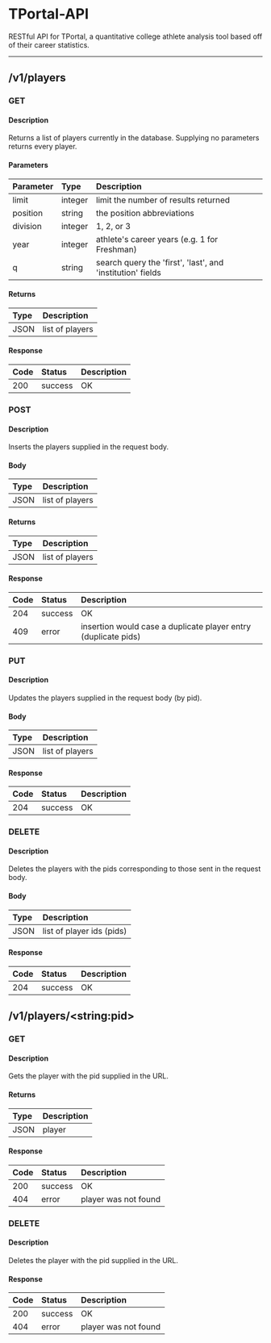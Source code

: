 # TPortal-API

RESTful API for TPortal, a quantitative college athlete analysis tool based off of their career statistics.

---
## /v1/players


### GET

#### Description
Returns a list of players currently in the database. Supplying no parameters returns every player.

#### Parameters
| Parameter | Type | Description |
|:-|:-|:-|
| limit | integer| limit the number of results returned |
| position | string | the position abbreviations |
| division | integer | 1, 2, or 3 |
| year | integer | athlete's career years (e.g. 1 for Freshman) |
| q | string | search query the 'first', 'last', and 'institution' fields | 

#### Returns
| Type | Description |
|:-|:-|
| JSON | list of players |

#### Response
| Code | Status | Description |
|:-|:-|:-|
| 200 | success | OK |


### POST

#### Description
Inserts the players supplied in the request body.

#### Body
| Type | Description |
|:-|:-|
| JSON | list of players |

#### Returns
| Type | Description |
|:-|:-|
| JSON | list of players |

#### Response
| Code | Status | Description |
|:-|:-|:-|
| 204 | success | OK |
| 409 | error | insertion would case a duplicate player entry (duplicate pids) |


### PUT

#### Description
Updates the players supplied in the request body (by pid).

#### Body
| Type | Description |
|:-|:-|
| JSON | list of players |

#### Response
| Code | Status | Description |
|:-|:-|:-|
| 204 | success | OK |


### DELETE

#### Description
Deletes the players with the pids corresponding to those sent in the request body.

#### Body
| Type | Description |
|:-|:-|
| JSON | list of player ids (pids) |

#### Response
| Code | Status | Description |
|:-|:-|:-|
| 204 | success | OK |

## /v1/players/\<string:pid\>


### GET

#### Description
Gets the player with the pid supplied in the URL.

#### Returns
| Type | Description |
|:-|:-|
| JSON | player |

#### Response
| Code | Status | Description |
|:-|:-|:-|
| 200 | success | OK |
| 404 | error | player was not found |


### DELETE

#### Description
Deletes the player with the pid supplied in the URL.

#### Response
| Code | Status | Description |
|:-|:-|:-|
| 200 | success | OK |
| 404 | error | player was not found  |
